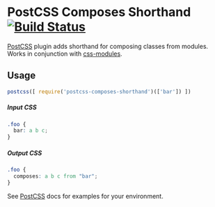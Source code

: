 # PostCSS Composes Shorthand [![Build Status][ci-img]][ci]

[PostCSS] plugin adds shorthand for composing classes from modules. Works in conjunction with [css-modules].

[PostCSS]: https://github.com/postcss/postcss
[css-modules]: https://github.com/css-modules/css-modules
[ci-img]:  https://travis-ci.org/rtsao/postcss-composes-shorthand.svg
[ci]:      https://travis-ci.org/rtsao/postcss-composes-shorthand

## Usage

```js
postcss([ require('postcss-composes-shorthand')(['bar']) ])
```
##### Input CSS
```css
.foo {
  bar: a b c;
}
```
##### Output CSS
```css
.foo {
  composes: a b c from "bar";
}
```

See [PostCSS] docs for examples for your environment.
